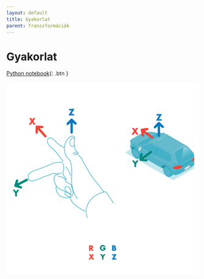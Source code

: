 ```yaml
---
layout: default
title: Gyakorlat
parent: Transzformációk
---
```


# Gyakorlat

[Python notebook](https://nbviewer.org/github/horverno/sze-academic-python/blob/master/eload/ealeshtranszfromaciok.ipynb){: .btn }


![rh](right_hand_rule01.svg)